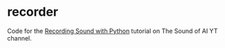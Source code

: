 # recorder
Code for the [Recording Sound with Python](https://www.youtube.com/watch?v=e9CRZEi_feA) tutorial on The Sound of AI YT channel.

